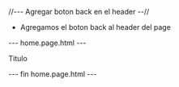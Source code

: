 //--- Agregar boton back en el header --//


* Agregamos el boton back al header del page

--- home.page.html ---

<ion-header  class="ion-no-border header" >
  <ion-toolbar class="color-toolbar"  >
 <!-- Agregamos el boton back son slot start del lado izq y haciendo ref al home-->
 <ion-buttons slot="start" >
  <ion-back-button defaultHref="home"></ion-back-button>
</ion-buttons>
    <ion-title>
     Titulo
    </ion-title>
  </ion-toolbar>
</ion-header>


--- fin home.page.html ---
